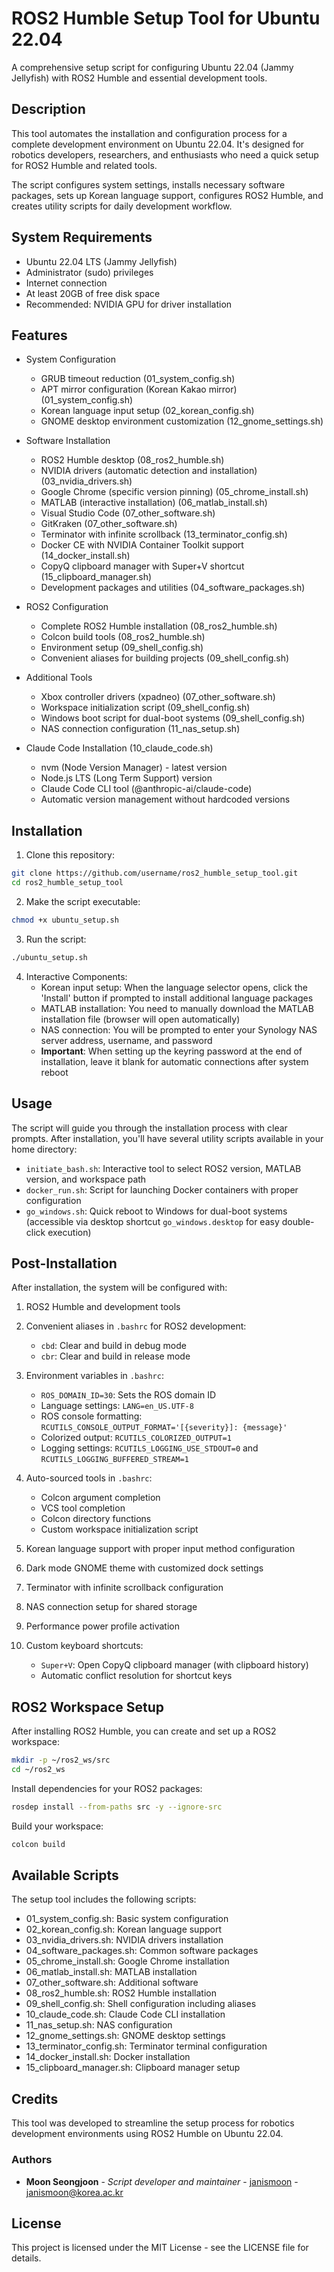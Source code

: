 # ROS2 Humble Setup Tool for Ubuntu 22.04

A comprehensive setup script for configuring Ubuntu 22.04 (Jammy Jellyfish) with ROS2 Humble and essential development tools.

## Description

This tool automates the installation and configuration process for a complete development environment on Ubuntu 22.04. It's designed for robotics developers, researchers, and enthusiasts who need a quick setup for ROS2 Humble and related tools.

The script configures system settings, installs necessary software packages, sets up Korean language support, configures ROS2 Humble, and creates utility scripts for daily development workflow.

## System Requirements

- Ubuntu 22.04 LTS (Jammy Jellyfish)
- Administrator (sudo) privileges
- Internet connection
- At least 20GB of free disk space
- Recommended: NVIDIA GPU for driver installation

## Features

- System Configuration
  - GRUB timeout reduction (01_system_config.sh)
  - APT mirror configuration (Korean Kakao mirror) (01_system_config.sh)
  - Korean language input setup (02_korean_config.sh)
  - GNOME desktop environment customization (12_gnome_settings.sh)

- Software Installation
  - ROS2 Humble desktop (08_ros2_humble.sh)
  - NVIDIA drivers (automatic detection and installation) (03_nvidia_drivers.sh)
  - Google Chrome (specific version pinning) (05_chrome_install.sh)
  - MATLAB (interactive installation) (06_matlab_install.sh)
  - Visual Studio Code (07_other_software.sh)
  - GitKraken (07_other_software.sh)
  - Terminator with infinite scrollback (13_terminator_config.sh)
  - Docker CE with NVIDIA Container Toolkit support (14_docker_install.sh)
  - CopyQ clipboard manager with Super+V shortcut (15_clipboard_manager.sh)
  - Development packages and utilities (04_software_packages.sh)

- ROS2 Configuration
  - Complete ROS2 Humble installation (08_ros2_humble.sh)
  - Colcon build tools (08_ros2_humble.sh)
  - Environment setup (09_shell_config.sh)
  - Convenient aliases for building projects (09_shell_config.sh)

- Additional Tools
  - Xbox controller drivers (xpadneo) (07_other_software.sh)
  - Workspace initialization script (09_shell_config.sh)
  - Windows boot script for dual-boot systems (09_shell_config.sh)
  - NAS connection configuration (11_nas_setup.sh)

- Claude Code Installation (10_claude_code.sh)
  - nvm (Node Version Manager) - latest version
  - Node.js LTS (Long Term Support) version
  - Claude Code CLI tool (@anthropic-ai/claude-code)
  - Automatic version management without hardcoded versions

## Installation

1. Clone this repository:
```bash
git clone https://github.com/username/ros2_humble_setup_tool.git
cd ros2_humble_setup_tool
```

2. Make the script executable:
```bash
chmod +x ubuntu_setup.sh
```

3. Run the script:
```bash
./ubuntu_setup.sh
```

4. Interactive Components:
   - Korean input setup: When the language selector opens, click the 'Install' button if prompted to install additional language packages
   - MATLAB installation: You need to manually download the MATLAB installation file (browser will open automatically)
   - NAS connection: You will be prompted to enter your Synology NAS server address, username, and password
   - **Important**: When setting up the keyring password at the end of installation, leave it blank for automatic connections after system reboot

## Usage

The script will guide you through the installation process with clear prompts. After installation, you'll have several utility scripts available in your home directory:

- `initiate_bash.sh`: Interactive tool to select ROS2 version, MATLAB version, and workspace path
- `docker_run.sh`: Script for launching Docker containers with proper configuration
- `go_windows.sh`: Quick reboot to Windows for dual-boot systems (accessible via desktop shortcut `go_windows.desktop` for easy double-click execution)

## Post-Installation

After installation, the system will be configured with:

1. ROS2 Humble and development tools
2. Convenient aliases in `.bashrc` for ROS2 development:
   - `cbd`: Clear and build in debug mode
   - `cbr`: Clear and build in release mode

3. Environment variables in `.bashrc`:
   - `ROS_DOMAIN_ID=30`: Sets the ROS domain ID
   - Language settings: `LANG=en_US.UTF-8`
   - ROS console formatting: `RCUTILS_CONSOLE_OUTPUT_FORMAT='[{severity}]: {message}'`
   - Colorized output: `RCUTILS_COLORIZED_OUTPUT=1`
   - Logging settings: `RCUTILS_LOGGING_USE_STDOUT=0` and `RCUTILS_LOGGING_BUFFERED_STREAM=1`

4. Auto-sourced tools in `.bashrc`:
   - Colcon argument completion
   - VCS tool completion
   - Colcon directory functions
   - Custom workspace initialization script

5. Korean language support with proper input method configuration
6. Dark mode GNOME theme with customized dock settings
7. Terminator with infinite scrollback configuration
8. NAS connection setup for shared storage
9. Performance power profile activation
10. Custom keyboard shortcuts:
    - `Super+V`: Open CopyQ clipboard manager (with clipboard history)
    - Automatic conflict resolution for shortcut keys

## ROS2 Workspace Setup

After installing ROS2 Humble, you can create and set up a ROS2 workspace:

```bash
mkdir -p ~/ros2_ws/src
cd ~/ros2_ws
```

Install dependencies for your ROS2 packages:
```bash
rosdep install --from-paths src -y --ignore-src
```

Build your workspace:
```bash
colcon build
```

## Available Scripts

The setup tool includes the following scripts:
- 01_system_config.sh: Basic system configuration
- 02_korean_config.sh: Korean language support
- 03_nvidia_drivers.sh: NVIDIA drivers installation
- 04_software_packages.sh: Common software packages
- 05_chrome_install.sh: Google Chrome installation
- 06_matlab_install.sh: MATLAB installation
- 07_other_software.sh: Additional software
- 08_ros2_humble.sh: ROS2 Humble installation
- 09_shell_config.sh: Shell configuration including aliases
- 10_claude_code.sh: Claude Code CLI installation
- 11_nas_setup.sh: NAS configuration
- 12_gnome_settings.sh: GNOME desktop settings
- 13_terminator_config.sh: Terminator terminal configuration
- 14_docker_install.sh: Docker installation
- 15_clipboard_manager.sh: Clipboard manager setup

## Credits

This tool was developed to streamline the setup process for robotics development environments using ROS2 Humble on Ubuntu 22.04.

### Authors
- **Moon Seongjoon** - *Script developer and maintainer* - [janismoon](https://github.com/janismoon) - janismoon@korea.ac.kr

## License

This project is licensed under the MIT License - see the LICENSE file for details.
